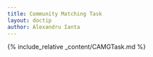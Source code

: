 ```yaml
---
title: Community Matching Task
layout: doctip
author: Alexandru Ianta
---
```


{% include_relative _content/CAMGTask.md %}